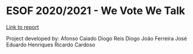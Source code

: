 # ESOF 2020/2021 - We Vote We Talk

[Link to report](docs/README.md)

Project developed by:
Afonso Caiado
Diogo Reis Diogo
João Ferreira
José Eduardo Henriques
Ricardo Cardoso 
